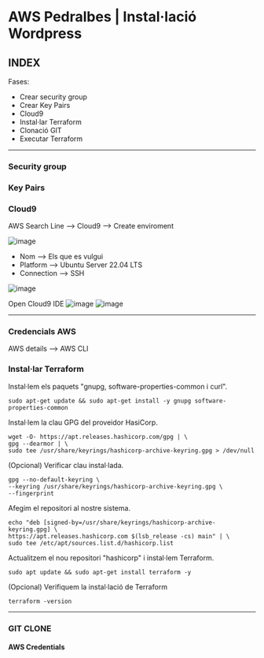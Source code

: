 # AWS Pedralbes | Instal·lació Wordpress
## INDEX
Fases:
* Crear security group
* Crear Key Pairs
* Cloud9
* Instal·lar Terraform
* Clonació GIT
* Executar Terraform

---
### Security group


### Key Pairs




### Cloud9
AWS Search Line --> Cloud9 --> Create enviroment

![image](https://hackmd.io/_uploads/H1enpax0a.png)


* Nom --> Els que es vulgui
* Platform --> Ubuntu Server 22.04 LTS
* Connection --> SSH

![image](https://hackmd.io/_uploads/Hk9ECalRa.png)

Open Cloud9 IDE
![image](https://hackmd.io/_uploads/SkbSxRg0p.png)
![image](https://hackmd.io/_uploads/S1J2e0lAa.png)



---
### Credencials AWS
AWS details --> 
AWS CLI
### Instal·lar Terraform
Instal·lem els paquets "gnupg, software-properties-common i curl".

```
sudo apt-get update && sudo apt-get install -y gnupg software-properties-common
```

Instal·lem la clau GPG del proveidor HasiCorp.
```
wget -O- https://apt.releases.hashicorp.com/gpg | \
gpg --dearmor | \
sudo tee /usr/share/keyrings/hashicorp-archive-keyring.gpg > /dev/null
```

(Opcional) Verificar clau instal·lada.
```
gpg --no-default-keyring \
--keyring /usr/share/keyrings/hashicorp-archive-keyring.gpg \
--fingerprint
```

Afegim el repositori al nostre sistema.
```
echo "deb [signed-by=/usr/share/keyrings/hashicorp-archive-keyring.gpg] \
https://apt.releases.hashicorp.com $(lsb_release -cs) main" | \
sudo tee /etc/apt/sources.list.d/hashicorp.list
```

Actualitzem el nou repositori "hashicorp" i instal·lem Terraform.
```
sudo apt update && sudo apt-get install terraform -y
```

(Opcional) Verifiquem la instal·lació de Terraform
```
terraform -version
```

---

### GIT CLONE


#### AWS Credentials